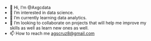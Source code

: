 - 👋 Hi, I’m @Axgcdata
- 👀 I’m interested in data science.
- 🌱 I’m currently learning data analytics. 
- 💞️ I’m looking to collaborate on projects that will help me improve my skills as well as learn new ones as well. 
- 📫 How to reach me agscruz8@gmail.com

<!---
Axgcdata/Axgcdata is a ✨ special ✨ repository because its `README.md` (this file) appears on your GitHub profile.
You can click the Preview link to take a look at your changes.
--->
